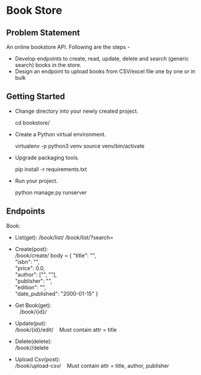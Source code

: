 Book Store
===========

Problem Statement
-----------------
An online bookstore API. Following are the steps -
- Develop endpoints to create, read, update, delete and search (generic search) books in the store.
- Design an endpoint to upload books from CSV/excel file one by one or in bulk


Getting Started
---------------

- Change directory into your newly created project.

    cd bookstore/

- Create a Python virtual environment.

    virtualenv -p python3 venv
    source venv/bin/activate

- Upgrade packaging tools.

    pip install -r requirements.txt

- Run your project.

    python manage.py runserver

Endpoints
---------
Book:   
- List(get):
    /book/list/ 
    /book/list/?search= 
  
- Create(post):  
    /book/create/ 
    body = { 
        "title": "",  
        "isbn": "",  
        "price": 0.0,  
        "author": ["", ""],  
        "publisher": "",  
        "edition": "",  
        "date_published": "2000-01-15" 
    }
  
- Get Book(get):  
    /book/{id}/ 
  
- Update(put):  
    /book/{id}/edit/ 
    Must contain attr = title 
  
- Delete(delete):  
    /book/<id>/delete 
  
- Upload Csv(post):  
    /book/upload-csv/ 
    Must contain attr = title, author, publisher 
